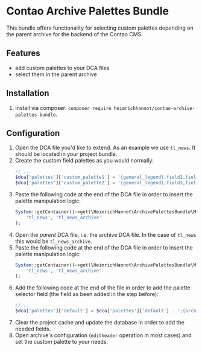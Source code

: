 # Contao Archive Palettes Bundle

This bundle offers functionality for selecting custom palettes depending on the parent archive for the backend of the Contao CMS.

## Features

- add custom palettes to your DCA files
- select them in the parent archive

## Installation

1. Install via composer: `composer require heimrichhannot/contao-archive-palettes-bundle`.

## Configuration

1. Open the DCA file you'd like to extend. As an example we use `tl_news`. It should be located in your project bundle.
1. Create the custom field palettes as you would normally:
   ```php
   // ...
   $dca['palettes']['custom_palette1'] = '{general_legend},field1,field2;';
   $dca['palettes']['custom_palette2'] = '{general_legend},field3,field4;';
   ```
1. Paste the following code at the end of the DCA file in order to insert the palette manipulation logic:
   ```php
   System::getContainer()->get(\HeimrichHannot\ArchivePalettesBundle\Manager\ArchivePalettesManager::class)->addArchivePalettesSupportForChild(
       'tl_news', 'tl_news_archive'
   );
   ```
1. Open the *parent* DCA file, i.e. the archive DCA file. In the case of `tl_news` this would be `tl_news_archive`.
1. Paste the following code at the end of the DCA file in order to insert the palette manipulation logic:
   ```php
   System::getContainer()->get(\HeimrichHannot\ArchivePalettesBundle\Manager\ArchivePalettesManager::class)->addArchivePalettesSupportForArchive(
       'tl_news', 'tl_news_archive'
   );
   ```
1. Add the following code at the end of the file in order to add the palette selector field (the field as been added in the step before):
   ```php
   // ...
   $dca['palettes']['default'] = $dca['palettes']['default'] . ';{archive_palette_legend},addArchivePalette;';
   ```
1. Clear the project cache and update the database in order to add the needed fields.
1. Open archive's configuration (`editheader` operation in most cases) and set the custom palette to your needs.
